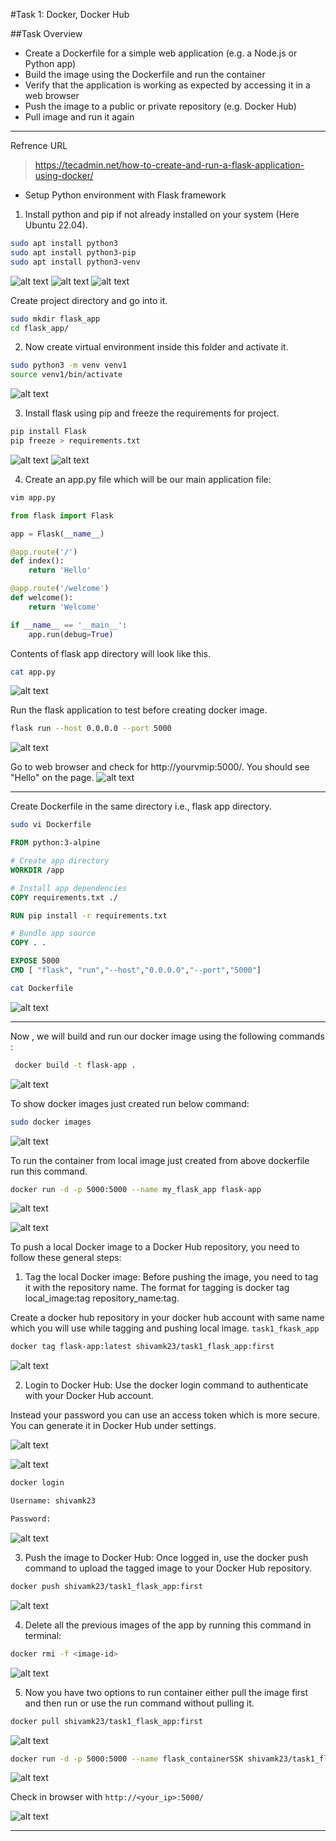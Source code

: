 #Task 1: Docker, Docker Hub

##Task Overview

- Create a Dockerfile for a simple web application (e.g. a Node.js or 
Python app)
- Build the image using the Dockerfile and run the container
- Verify that the application is working as expected by accessing it in a web browser
- Push the image to a public or private repository (e.g. Docker Hub)
- Pull image and run it again
---

Refrence URL


>https://tecadmin.net/how-to-create-and-run-a-flask-application-using-docker/


- Setup Python environment  with Flask framework

1. Install python and pip if not already installed on your system (Here Ubuntu 22.04). 
```bash
sudo apt install python3
sudo apt install python3-pip
sudo apt install python3-venv
```
![alt text](images/pythoninstall.PNG)
![alt text](images/python3-pip.PNG)
![alt text](images/python3-venv.PNG)


Create project directory and go into it.

```bash
sudo mkdir flask_app 
cd flask_app/
```

2. Now create virtual environment inside this folder and  activate it.

```bash
sudo python3 -m venv venv1
source venv1/bin/activate 
```

![alt text](images/venv.PNG)

3. Install flask  using pip and freeze the requirements for project.

```bash
pip install Flask 
pip freeze > requirements.txt
```

![alt text](images/piplist.PNG)
![alt text](images/freezreq.PNG)


4. Create an app.py file which will be our main application file:

```bash 
vim app.py
```

```python
from flask import Flask

app = Flask(__name__)

@app.route('/')
def index():
    return 'Hello'

@app.route('/welcome')
def welcome():
    return 'Welcome'

if __name__ == '__main__':
    app.run(debug=True)
```

Contents of flask app directory will look like this.

```bash
cat app.py
```

![alt text](images/app.PNG)

Run the flask application to test before creating docker image.

```bash
flask run --host 0.0.0.0 --port 5000
```
![alt text](images/flaskrun.PNG)

Go to web browser and check for http://yourvmip:5000/. You should see "Hello" on the page.
![alt text](images/webapp.PNG)

---
Create Dockerfile in the same directory i.e., flask app directory.

```bash
sudo vi Dockerfile
```

```Dockerfile
FROM python:3-alpine

# Create app directory
WORKDIR /app

# Install app dependencies
COPY requirements.txt ./

RUN pip install -r requirements.txt

# Bundle app source
COPY . .

EXPOSE 5000
CMD [ "flask", "run","--host","0.0.0.0","--port","5000"]
```

```bash
cat Dockerfile
```

![alt text](images/dockerfile.PNG)





---



 Now , we will build and run our docker image using the following commands :

```bash
 docker build -t flask-app .
```

 ![alt text](images/doackerbild.PNG)

To show docker images just created run below command:

 ```bash
 sudo docker images
```

![alt text](images/dockerimage.PNG)

To run the container from local image just created from above dockerfile run this command.

```bash
docker run -d -p 5000:5000 --name my_flask_app flask-app
```

![alt text](images/dockerps.PNG)



![alt text](images/webapp.PNG)



To push a local Docker image to a Docker Hub repository, you need to follow these general steps:

1. Tag the local Docker image: Before pushing the image, you need to tag it with the repository name. The format for tagging is docker tag local_image:tag repository_name:tag.

Create a docker hub repository in your docker hub account with same name which you will use while tagging and pushing local image.  `task1_fkask_app`
   
```bash
docker tag flask-app:latest shivamk23/task1_flask_app:first
```

![alt text](images/tag.PNG)

2. Login to Docker Hub: Use the docker login command to authenticate with your Docker Hub account.
   
Instead your password you can use  an access token which is more secure. You can generate it in Docker Hub under settings.


![alt text](images/accesstokn.PNG)

![alt text](images/dockerrepo.PNG)

```bash
docker login

Username: shivamk23

Password:
```
![alt text](images/dockerlogin.PNG)


3. Push the image to Docker Hub: Once logged in, use the docker push command to upload the tagged image to your Docker Hub repository.

```bash
docker push shivamk23/task1_flask_app:first
```

![alt text](images/dockerpush.PNG)

4. Delete all the  previous images of the app by running this command in terminal:

```bash
docker rmi -f <image-id>
```

![alt text](images/dockerimage.PNG)

5. Now you have two options to run container either pull the image first and then run or use the run command without pulling it.

```bash
docker pull shivamk23/task1_flask_app:first
```

![alt text](images/dockerpull.PNG)

```bash
docker run -d -p 5000:5000 --name flask_containerSSK shivamk23/task1_flask_repo:latest
```

![alt text](images/dockerrun.PNG)

Check in browser with  `http://<your_ip>:5000/`

![alt text](images/webapp.PNG)

---

